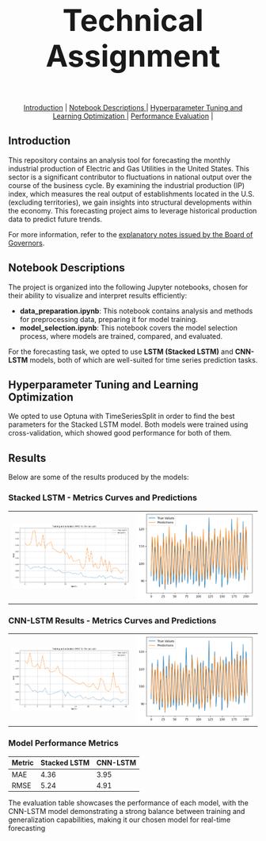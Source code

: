 # <p align="center" style="font-size: 60px;"><strong>Technical Assignment</strong> </p> 

<p align="center">
  <a href="##introduction">Introduction</a> |  
  <a href="#notebook-descriptions">Notebook Descriptions </a> | 
  <a href="#hyperparameter-tuning-andlearning-optimisation">Hyperparameter Tuning and Learning Optimization </a> |
  <a href="#performance-evaluation">Performance Evaluation</a> | 
</p>


## Introduction

This repository contains an analysis tool for forecasting the monthly industrial production of Electric and Gas Utilities in the United States. This sector is a significant contributor to fluctuations in national output over the course of the business cycle. By examining the industrial production (IP) index, which measures the real output of establishments located in the U.S. (excluding territories), we gain insights into structural developments within the economy. This forecasting project aims to leverage historical production data to predict future trends.

For more information, refer to the [explanatory notes issued by the Board of Governors](https://fred.stlouisfed.org/series/IPG2211A2N).

## Notebook Descriptions

The project is organized into the following Jupyter notebooks, chosen for their ability to visualize and interpret results efficiently:

- **data_preparation.ipynb**: This notebook contains analysis and methods for preprocessing data, preparing it for model training.
- **model_selection.ipynb**: This notebook covers the model selection process, where models are trained, compared, and evaluated.

For the forecasting task, we opted to use **LSTM (Stacked LSTM)** and **CNN-LSTM** models, both of which are well-suited for time series prediction tasks.

## Hyperparameter Tuning and Learning Optimization

We opted to use Optuna with TimeSeriesSplit in order to find the best parameters for the Stacked LSTM model. Both models were trained using cross-validation, which showed good performance for both of them.


## Results

Below are some of the results produced by the models:

### Stacked LSTM - Metrics Curves and Predictions

<div align="center">
  <table>
    <tr>
      <td><img src="./media/lstm_optimal_curve.png" width="300" /></td>
      <td><img src="./media/lstm_optimal_prediction.png" width="300" /></td>
    </tr>
  </table>
</div>

### CNN-LSTM Results - Metrics Curves and Predictions

<div align="center">
  <table>
    <tr>
      <td><img src="./media/cnn_lstm_curve.png" width="300" /></td>
      <td><img src="./media/cnn_lstm_prediction.png" width="300" /></td>
    </tr>
  </table>
</div>

### Model Performance Metrics

| Metric   | Stacked LSTM | CNN-LSTM |
|----------|--------------|----------|
  | MAE      | 4.36     |  3.95 |
| RMSE     | 5.24     | 4.91  |

The evaluation table showcases the performance of each model, with the CNN-LSTM model demonstrating a strong balance between training and generalization capabilities, making it our chosen model for real-time forecasting

